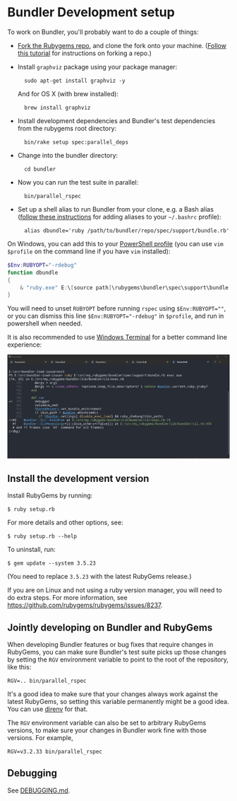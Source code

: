 # Bundler Development setup

To work on Bundler, you'll probably want to do a couple of things:

* [Fork the Rubygems repo](https://github.com/rubygems/rubygems), and clone the fork onto your machine. ([Follow this tutorial](https://help.github.com/articles/fork-a-repo/) for instructions on forking a repo.)

* Install `graphviz` package using your package manager:

        sudo apt-get install graphviz -y

    And for OS X (with brew installed):

        brew install graphviz

* Install development dependencies and Bundler's test dependencies from the rubygems root directory:

        bin/rake setup spec:parallel_deps

* Change into the bundler directory:

        cd bundler

* Now you can run the test suite in parallel:

        bin/parallel_rspec

* Set up a shell alias to run Bundler from your clone, e.g. a Bash alias ([follow these instructions](https://www.moncefbelyamani.com/create-aliases-in-bash-profile-to-assign-shortcuts-for-common-terminal-commands/) for adding aliases to your `~/.bashrc` profile):

        alias dbundle='ruby /path/to/bundler/repo/spec/support/bundle.rb'

On Windows, you can add this to your [PowerShell profile][profile] (you can use `vim $profile` on the command line if you have `vim` installed):

```powershell
$Env:RUBYOPT="-rdebug"
function dbundle
{
	& "ruby.exe" E:\[source path]\rubygems\bundler\spec\support\bundle.rb $args
}
```

You will need to unset `RUBYOPT` before running `rspec` using `$Env:RUBYOPT=""`,
or you can dismiss this line `$Env:RUBYOPT="-rdebug"` in `$profile`, and run in powershell when needed.

It is also recommended to use [Windows Terminal][terminal] for a better command line experience:

![windows terminal](windows-terminal.png)

[profile]: https://learn.microsoft.com/en-us/powershell/module/microsoft.powershell.core/about/about_profiles?view=powershell-7.4
[terminal]: https://github.com/microsoft/terminal

## Install the development version

Install RubyGems by running:

    $ ruby setup.rb

For more details and other options, see:

    $ ruby setup.rb --help

To uninstall, run:

    $ gem update --system 3.5.23

(You need to replace `3.5.23` with the latest RubyGems release.)

If you are on Linux and not using a ruby version manager, you will need to do extra steps.
For more information, see <https://github.com/rubygems/rubygems/issues/8237>.

## Jointly developing on Bundler and RubyGems

When developing Bundler features or bug fixes that require changes in RubyGems,
you can make sure Bundler's test suite picks up those changes by setting the
`RGV` environment variable to point to the root of the repository, like this:

```
RGV=.. bin/parallel_rspec
```

It's a good idea to make sure that your changes always work against the latest
RubyGems, so setting this variable permanently might be a good idea. You can use
[direnv](https://direnv.net) for that.

The `RGV` environment variable can also be set to arbitrary RubyGems versions,
to make sure your changes in Bundler work fine with those versions. For example,

```
RGV=v3.2.33 bin/parallel_rspec
```

## Debugging

See [DEBUGGING.md](DEBUGGING.md).


